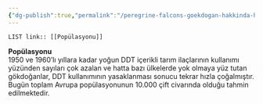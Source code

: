 ```yaml
---
{"dg-publish":true,"permalink":"/peregrine-falcons-goekdogan-hakkinda-hersey/peregrine-falcons-psikoloji-ve-oezellikleri/08-popuelasyonu/"}
---
```


`LIST link:: [[Popülasyonu]] `

**Popülasyonu**  
1950 ve 1960’lı yıllara kadar yoğun DDT içerikli tarım ilaçlarının kullanımı yüzünden sayıları çok azalan ve hatta bazı ülkelerde yok olmaya yüz tutan gökdoğanlar, DDT kullanımının yasaklanması sonucu tekrar hızla çoğalmıştır. Bugün toplam Avrupa popülasyonunun 10.000 çift civarında olduğu tahmin edilmektedir.